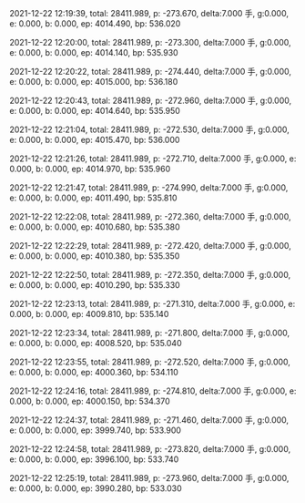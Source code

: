2021-12-22 12:19:39, total: 28411.989, p: -273.670, delta:7.000 手, g:0.000, e: 0.000, b: 0.000, ep: 4014.490, bp: 536.020

2021-12-22 12:20:00, total: 28411.989, p: -273.300, delta:7.000 手, g:0.000, e: 0.000, b: 0.000, ep: 4014.140, bp: 535.930

2021-12-22 12:20:22, total: 28411.989, p: -274.440, delta:7.000 手, g:0.000, e: 0.000, b: 0.000, ep: 4015.000, bp: 536.180

2021-12-22 12:20:43, total: 28411.989, p: -272.960, delta:7.000 手, g:0.000, e: 0.000, b: 0.000, ep: 4014.640, bp: 535.950

2021-12-22 12:21:04, total: 28411.989, p: -272.530, delta:7.000 手, g:0.000, e: 0.000, b: 0.000, ep: 4015.470, bp: 536.000

2021-12-22 12:21:26, total: 28411.989, p: -272.710, delta:7.000 手, g:0.000, e: 0.000, b: 0.000, ep: 4014.970, bp: 535.960

2021-12-22 12:21:47, total: 28411.989, p: -274.990, delta:7.000 手, g:0.000, e: 0.000, b: 0.000, ep: 4011.490, bp: 535.810

2021-12-22 12:22:08, total: 28411.989, p: -272.360, delta:7.000 手, g:0.000, e: 0.000, b: 0.000, ep: 4010.680, bp: 535.380

2021-12-22 12:22:29, total: 28411.989, p: -272.420, delta:7.000 手, g:0.000, e: 0.000, b: 0.000, ep: 4010.380, bp: 535.350

2021-12-22 12:22:50, total: 28411.989, p: -272.350, delta:7.000 手, g:0.000, e: 0.000, b: 0.000, ep: 4010.290, bp: 535.330

2021-12-22 12:23:13, total: 28411.989, p: -271.310, delta:7.000 手, g:0.000, e: 0.000, b: 0.000, ep: 4009.810, bp: 535.140

2021-12-22 12:23:34, total: 28411.989, p: -271.800, delta:7.000 手, g:0.000, e: 0.000, b: 0.000, ep: 4008.520, bp: 535.040

2021-12-22 12:23:55, total: 28411.989, p: -272.520, delta:7.000 手, g:0.000, e: 0.000, b: 0.000, ep: 4000.360, bp: 534.110

2021-12-22 12:24:16, total: 28411.989, p: -274.810, delta:7.000 手, g:0.000, e: 0.000, b: 0.000, ep: 4000.150, bp: 534.370

2021-12-22 12:24:37, total: 28411.989, p: -271.460, delta:7.000 手, g:0.000, e: 0.000, b: 0.000, ep: 3999.740, bp: 533.900

2021-12-22 12:24:58, total: 28411.989, p: -273.820, delta:7.000 手, g:0.000, e: 0.000, b: 0.000, ep: 3996.100, bp: 533.740

2021-12-22 12:25:19, total: 28411.989, p: -273.960, delta:7.000 手, g:0.000, e: 0.000, b: 0.000, ep: 3990.280, bp: 533.030